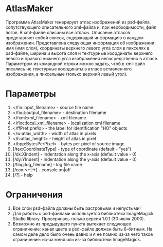 # AtlasMaker
Программа AtlasMaker генерирует атлас изображений из psd-файла, сопутствующего описательного xml-файла и, при необходимости, файл логов. В xml-файле описаны все атласы. Описание атласов представляет собой список, содержащий информацию о каждом изображении. Представлена следующая информация об изображении: имя (имя слоя), координаты верхнего левого угла слоя в пикселях в psd-файле, ширина и высота слоя и тектсурные координаты верхнего левого и правого нижнего угла изображения непосредственно в атласе. Параметром из командной строки можно задать, чтоб в xml-файл писались не текстурные координаты в атласе вставленного изображения, а пиксельные (только верхний левый угол).
# Параметры
<ol>
    <li>&lt;/fin:input_filename>       - source file name</li>
    <li>&lt;/fout:output_filename>     - destination filename</li>
    <li>&lt;/fxml:xml_filename>        - xml filename</li>
    <li>&lt;/floc:local_xml_filename>  - localization xml filename</li>
    <li>&lt;/ffPref:prefix>            - the label for identification "HO" objects</li>
    <li>&lt;/w:atlas_width>            - width of atlas in pixels</li>
    <li>&lt;/h:atlas_height>           - height of atlas in pixel</li>
    <li>&lt;/bpp:BytesPerPixel>        - bytes per pixel of source image</li>
    <li>[/tex:CoordinateType]       - type of coordinate <yes/no> (default - "yes")</li>
    <li>[/dx:XIndent]               - Indentation along the x-axis (default value - 0)</li>
    <li>[/dy:YIndent]               - Indentation along the y-axis (default value - 0)</li>
    <li>[/flog:log_filename]        - log file name</li>
    <li>[/con:<+|->]                - console on|off</li>
    <li>[/?]                        - help</li>
  </ol>

# Ограничения
<ol>
  <li>Все слои psd-файла должны быть растровыми и непустыми!</li>
  <li>Для работы с psd-файлами используется библиотека ImageMagick Studio library. Проверялась только версия 1.0.1 (30 июля 2000).</li>
  <li>Возможно из предыдущего пункта вытекает следующее ограничение: канал цвета в psd-файле должен быть 8-битным. На самом деле дело было очень давно и я не помню из-за чего такое ограничение: из-за меня или из-за библиотеки ImageMagick.</li>
</ol>
